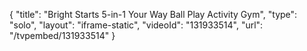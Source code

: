 {
    "title": "Bright Starts 5-in-1 Your Way Ball Play Activity Gym",
    "type": "solo",
    "layout": "iframe-static",
    "videoId": "131933514",
    "url": "\/tvpembed\/131933514"
}